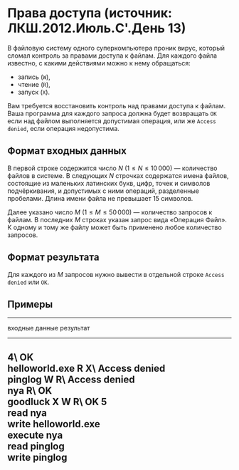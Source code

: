 # Права доступа (источник: ЛКШ.2012.Июль.C'.День 13)

В файловую систему одного суперкомпьютера проник вирус, который сломал
контроль за правами доступа к файлам. Для каждого файла известно, с
какими действиями можно к нему обращаться:

+ запись (`W`),
+ чтение (`R`), 
+ запуск (`X`). 

Вам требуется восстановить контроль над правами доступа к файлам. Ваша
программа для каждого запроса должна будет возвращать `OK` если
над файлом выполняется допустимая операция, или  же `Access denied`, если операция недопустима.

## Формат входных данных

В первой строке содержится число $N$ ($1 \le N \le 10\,000$) — количество
файлов в системе.
В следующих $N$ строчках содержатся имена файлов, состоящие из маленьких
латинских букв, цифр, точек и символов подчёркивания, и допустимых с ними
операций, разделенные пробелами. Длина имени файла не превышает $15$
символов.

Далее указано число $M$ ($1 \le M \le 50\,000$) — количество
запросов к файлам. В последних $M$ строках указан запрос вида «Операция Файл». К одному и тому
же файлу может быть применено любое количество запросов.

## Формат результата

Для каждого из $M$ запросов нужно вывести в отдельной строке
`Access denied` или `OK`.

## Примеры

------------------------------------------------------------
входные данные                                результат
------------------------------------------    --------------
4\                                            OK\
helloworld.exe R X\                           Access denied\
pinglog W R\                                  Access denied\
nya R\                                        OK\
goodluck X W R\                               OK
5\
read nya\
write helloworld.exe\
execute nya\
read pinglog\
write pinglog
------------------------------------------------------------


